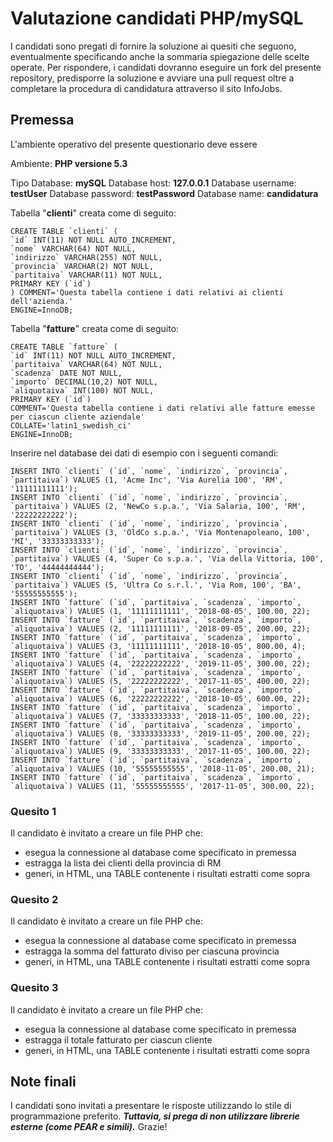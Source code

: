 # Valutazione candidati PHP/mySQL

I candidati sono pregati di fornire la soluzione ai quesiti che seguono, eventualmente specificando anche la sommaria spiegazione delle scelte operate.
Per rispondere, i candidati dovranno eseguire un fork del presente repository, predisporre la soluzione e avviare una pull request oltre a completare la procedura di candidatura attraverso il sito InfoJobs.

## Premessa

L'ambiente operativo del presente questionario deve essere 

Ambiente: **PHP versione 5.3**

Tipo Database: **mySQL**
Database host: **127.0.0.1**
Database username: **testUser**
Database password: **testPassword**
Database name: **candidatura**

Tabella "**clienti**" creata come di seguito:

    CREATE TABLE `clienti` (
	`id` INT(11) NOT NULL AUTO_INCREMENT,
	`nome` VARCHAR(64) NOT NULL,
	`indirizzo` VARCHAR(255) NOT NULL,
	`provincia` VARCHAR(2) NOT NULL,
	`partitaiva` VARCHAR(11) NOT NULL,
	PRIMARY KEY (`id`)
	) COMMENT='Questa tabella contiene i dati relativi ai clienti dell'azienda.'
	ENGINE=InnoDB;


Tabella "**fatture**" creata come di seguito:

    CREATE TABLE `fatture` (
	`id` INT(11) NOT NULL AUTO_INCREMENT,
	`partitaiva` VARCHAR(64) NOT NULL,
	`scadenza` DATE NOT NULL,
	`importo` DECIMAL(10,2) NOT NULL,
	`aliquotaiva` INT(100) NOT NULL,
	PRIMARY KEY (`id`)
	COMMENT='Questa tabella contiene i dati relativi alle fatture emesse per ciascun cliente aziendale'
	COLLATE='latin1_swedish_ci'
	ENGINE=InnoDB;

Inserire nel database dei dati di esempio con i seguenti comandi:

```
INSERT INTO `clienti` (`id`, `nome`, `indirizzo`, `provincia`, `partitaiva`) VALUES (1, 'Acme Inc', 'Via Aurelia 100', 'RM', '11111111111');
INSERT INTO `clienti` (`id`, `nome`, `indirizzo`, `provincia`, `partitaiva`) VALUES (2, 'NewCo s.p.a.', 'Via Salaria, 100', 'RM', '22222222222');
INSERT INTO `clienti` (`id`, `nome`, `indirizzo`, `provincia`, `partitaiva`) VALUES (3, 'OldCo s.p.a.', 'Via Montenapoleano, 100', 'MI', '33333333333');
INSERT INTO `clienti` (`id`, `nome`, `indirizzo`, `provincia`, `partitaiva`) VALUES (4, 'Super Co s.p.a.', 'Via della Vittoria, 100', 'TO', '44444444444');
INSERT INTO `clienti` (`id`, `nome`, `indirizzo`, `provincia`, `partitaiva`) VALUES (5, 'Ultra Co s.r.l.', 'Via Rom, 100', 'BA', '55555555555');
INSERT INTO `fatture` (`id`, `partitaiva`, `scadenza`, `importo`, `aliquotaiva`) VALUES (1, '11111111111', '2018-08-05', 100.00, 22);
INSERT INTO `fatture` (`id`, `partitaiva`, `scadenza`, `importo`, `aliquotaiva`) VALUES (2, '11111111111', '2018-09-05', 200.00, 22);
INSERT INTO `fatture` (`id`, `partitaiva`, `scadenza`, `importo`, `aliquotaiva`) VALUES (3, '11111111111', '2018-10-05', 800.00, 4);
INSERT INTO `fatture` (`id`, `partitaiva`, `scadenza`, `importo`, `aliquotaiva`) VALUES (4, '22222222222', '2019-11-05', 300.00, 22);
INSERT INTO `fatture` (`id`, `partitaiva`, `scadenza`, `importo`, `aliquotaiva`) VALUES (5, '22222222222', '2017-11-05', 400.00, 22);
INSERT INTO `fatture` (`id`, `partitaiva`, `scadenza`, `importo`, `aliquotaiva`) VALUES (6, '22222222222', '2018-10-05', 600.00, 22);
INSERT INTO `fatture` (`id`, `partitaiva`, `scadenza`, `importo`, `aliquotaiva`) VALUES (7, '33333333333', '2018-11-05', 100.00, 22);
INSERT INTO `fatture` (`id`, `partitaiva`, `scadenza`, `importo`, `aliquotaiva`) VALUES (8, '33333333333', '2019-11-05', 200.00, 22);
INSERT INTO `fatture` (`id`, `partitaiva`, `scadenza`, `importo`, `aliquotaiva`) VALUES (9, '33333333333', '2017-11-05', 100.00, 22);
INSERT INTO `fatture` (`id`, `partitaiva`, `scadenza`, `importo`, `aliquotaiva`) VALUES (10, '55555555555', '2018-11-05', 200.00, 21);
INSERT INTO `fatture` (`id`, `partitaiva`, `scadenza`, `importo`, `aliquotaiva`) VALUES (11, '55555555555', '2017-11-05', 300.00, 22);
```


### Quesito 1

Il candidato è invitato a creare un file PHP che:
* esegua la connessione al database come specificato in premessa
* estragga la lista dei clienti della provincia di RM
* generi, in HTML, una TABLE contenente i risultati estratti come sopra

### Quesito 2

Il candidato è invitato a creare un file PHP che:
* esegua la connessione al database come specificato in premessa
* estragga la somma del fatturato diviso per ciascuna provincia
* generi, in HTML, una TABLE contenente i risultati estratti come sopra

### Quesito 3

Il candidato è invitato a creare un file PHP che:
* esegua la connessione al database come specificato in premessa
* estragga il totale fatturato per ciascun cliente
* generi, in HTML, una TABLE contenente i risultati estratti come sopra

## Note finali

I candidati sono invitati a presentare le risposte utilizzando lo stile di programmazione preferito.
***Tuttavia, si prega di non utilizzare librerie esterne (come PEAR e simili).***
Grazie!
